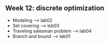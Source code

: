 ## Week 12: discrete optimization
- Modeling --> lab02
- Set covering --> lob03
- Traveling salesman problem --> lab04
- Branch and bound --> lab01
